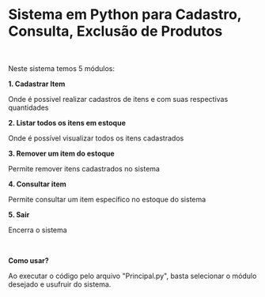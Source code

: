 # Sistema em Python para Cadastro, Consulta, Exclusão de Produtos
  <br>
<p>Neste sistema temos 5 módulos:</p>
<b>1. Cadastrar Item</b>
<p>Onde é possivel realizar cadastros de itens e com suas respectivas quantidades</p>
<b>2. Listar todos os itens em estoque</b>
<p>Onde é possível visualizar todos os itens cadastrados</p>
<b>3. Remover um item do estoque</b>
<p>Permite remover itens cadastrados no sistema</p>
<b>4. Consultar item</b>
<p>Permite consultar um item específico no estoque do sistema</p>
<b>5. Sair</b>
<p>Encerra o sistema</p>
<br>

<b>Como usar?</b>
<p>Ao executar o código pelo arquivo "Principal.py", basta selecionar o módulo desejado e usufruir do sistema.</p>



